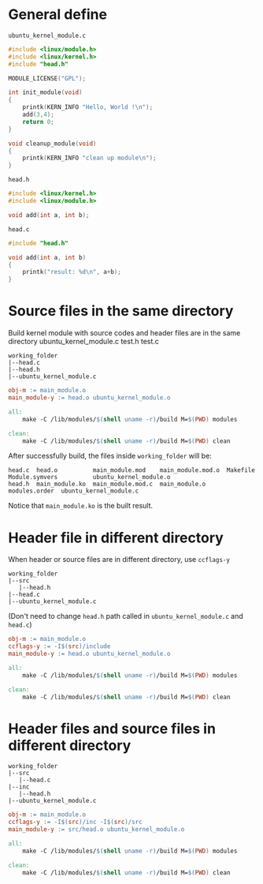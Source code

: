 # General define

``ubuntu_kernel_module.c``

```c
#include <linux/module.h>
#include <linux/kernel.h>
#include "head.h"

MODULE_LICENSE("GPL");

int init_module(void)
{
	printk(KERN_INFO "Hello, World !\n");
	add(3,4);
	return 0;
}

void cleanup_module(void)
{
	printk(KERN_INFO "clean up module\n");
}
```

``head.h``
```c
#include <linux/kernel.h>
#include <linux/module.h>

void add(int a, int b);
```

``head.c``

```c
#include "head.h"

void add(int a, int b)
{
    printk("result: %d\n", a+b);
}
```
# Source files in the same directory

Build kernel module with source codes and header files are in the same directory ubuntu_kernel_module.c test.h test.c

```
working_folder
|--head.c
|--head.h
|--ubuntu_kernel_module.c
```

```Makefile
obj-m := main_module.o
main_module-y := head.o ubuntu_kernel_module.o

all:
	make -C /lib/modules/$(shell uname -r)/build M=$(PWD) modules

clean:
	make -C /lib/modules/$(shell uname -r)/build M=$(PWD) clean
```

After successfully build, the files inside ``working_folder`` will be:

```
head.c  head.o          main_module.mod    main_module.mod.o  Makefile       Module.symvers          ubuntu_kernel_module.o
head.h  main_module.ko  main_module.mod.c  main_module.o      modules.order  ubuntu_kernel_module.c
```

Notice that ``main_module.ko`` is the built result.

# Header file in different directory

When header or source files are in different directory, use ``ccflags-y``

```
working_folder
|--src
   |--head.h
|--head.c
|--ubuntu_kernel_module.c
```

(Don't need to change ``head.h`` path called in ``ubuntu_kernel_module.c`` and ``head.c``)

```Makefile
obj-m := main_module.o
ccflags-y := -I$(src)/include
main_module-y := head.o ubuntu_kernel_module.o

all:
	make -C /lib/modules/$(shell uname -r)/build M=$(PWD) modules

clean:
	make -C /lib/modules/$(shell uname -r)/build M=$(PWD) clean
```

# Header files and source files in different directory

```
working_folder
|--src
   |--head.c
|--inc
   |--head.h
|--ubuntu_kernel_module.c
```

```Makefile
obj-m := main_module.o
ccflags-y := -I$(src)/inc -I$(src)/src
main_module-y := src/head.o ubuntu_kernel_module.o

all:
	make -C /lib/modules/$(shell uname -r)/build M=$(PWD) modules

clean:
	make -C /lib/modules/$(shell uname -r)/build M=$(PWD) clean
```
